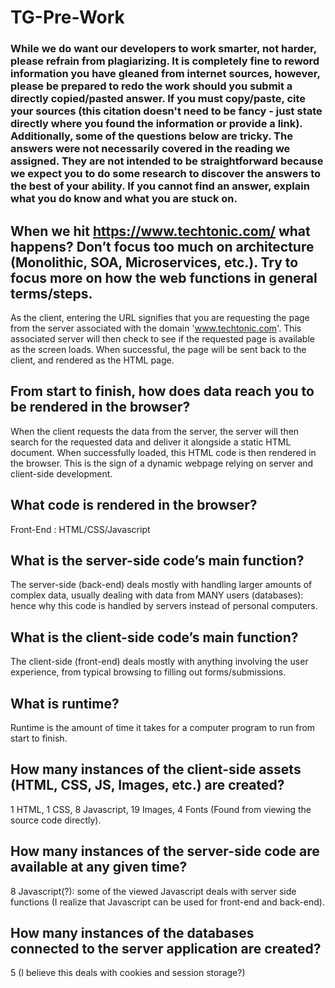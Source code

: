 # TG-Pre-Work

### While we do want our developers to work smarter, not harder, please refrain from plagiarizing.  It is completely fine to reword information you have gleaned from internet sources, however, please be prepared to redo the work should you submit a directly copied/pasted answer.  If you must copy/paste, cite your sources (this citation doesn't need to be fancy - just state directly where you found the information or provide a link).  Additionally, some of the questions below are tricky.  The answers were not necessarily covered in the reading we assigned.  They are not intended to be straightforward because we expect you to do some research to discover the answers to the best of your ability.  If you cannot find an answer, explain what you do know and what you are stuck on.  

## When we hit https://www.techtonic.com/ what happens? Don’t focus too much on architecture (Monolithic, SOA, Microservices, etc.). Try to focus more on how the web functions in general terms/steps.

As the client, entering the URL signifies that you are requesting the page from the server
associated with the domain 'www.techtonic.com'. This associated server will then check to see if the requested
page is available as the screen loads. When successful, the page will be sent back to the client, and rendered as
the HTML page.

## From start to finish, how does data reach you to be rendered in the browser?

When the client requests the data from the server, the server will then search for the requested data
and deliver it alongside a static HTML document. When successfully loaded, this HTML code is then rendered in the browser.
This is the sign of a dynamic webpage relying on server and client-side development.

## What code is rendered in the browser?

Front-End : HTML/CSS/Javascript

## What is the server-side code’s main function?

The server-side (back-end) deals mostly with handling larger amounts of complex data, usually dealing
with data from MANY users (databases): hence why this code is handled by servers instead of personal computers.

## What is the client-side code’s main function?

The client-side (front-end) deals mostly with anything involving the user experience,
from typical browsing to filling out forms/submissions.

## What is runtime?

Runtime is the amount of time it takes for a computer program to run from start to finish.

## How many instances of the client-side assets (HTML, CSS, JS, Images, etc.) are created?

1 HTML, 1 CSS, 8 Javascript, 19 Images, 4 Fonts (Found from viewing the source code directly).

## How many instances of the server-side code are available at any given time?

8 Javascript(?): some of the viewed Javascript deals with server side functions
(I realize that Javascript can be used for front-end and back-end).
## How many instances of the databases connected to the server application are created?

5 (I believe this deals with cookies and session storage?)
